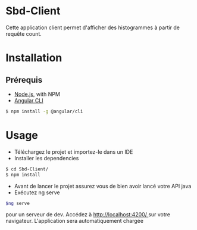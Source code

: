 # Sbd-Client

Cette application client permet d'afficher des histogrammes à partir de requête count.

# Installation 

## Prérequis
 -  [Node.js](https://nodejs.org), with NPM
 - [Angular CLI](https://cli.angular.io/)
 
 ```sh
 $ npm install -g @angular/cli
 ```
# Usage

 - Téléchargez le projet et importez-le dans un IDE
 - Installer les  dependencies
 
 ```sh
 $ cd Sbd-Client/
 $ npm install
 ```
 - Avant de lancer le projet assurez vous de bien avoir lancé votre API java
 - Exécutez ng serve 
 
  ```sh
  $ng serve 
  ``` 
 pour un serveur de dev. Accédez à  [http://localhost:4200/ ](http://localhost:4200/)sur votre navigateur. L'application sera automatiquement chargée
 
